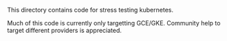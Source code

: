 This directory contains code for stress testing kubernetes.

Much of this code is currently only targetting GCE/GKE. Community help to target different providers is appreciated.

